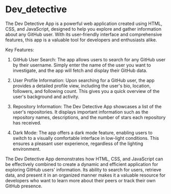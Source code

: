# Dev_detective
The Dev Detective App is a powerful web application created using HTML, CSS, and JavaScript, designed to help you explore and gather information about any GitHub user. With its user-friendly interface and comprehensive features, this app is a valuable tool for developers and enthusiasts alike.

Key Features:
1) GitHub User Search: The app allows users to search for any GitHub user by their username. Simply enter the name of the user you want to investigate, and the app will fetch and display their GitHub data.

2) User Profile Information: Upon searching for a GitHub user, the app provides a detailed profile view, including the user's bio, location, followers, and following count. This gives you a quick overview of the user's background and activity.

3) Repository Information: The Dev Detective App showcases a list of the user's repositories. It displays important information such as the repository names, descriptions, and the number of stars each repository has received.

4) Dark Mode: The app offers a dark mode feature, enabling users to switch to a visually comfortable interface in low-light conditions. This ensures a pleasant user experience, regardless of the lighting environment.

The Dev Detective App demonstrates how HTML, CSS, and JavaScript can be effectively combined to create a dynamic and efficient application for exploring GitHub users' information. Its ability to search for users, retrieve data, and present it in an organized manner makes it a valuable resource for developers who want to learn more about their peers or track their own GitHub presence.
